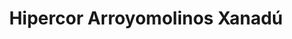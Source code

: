 ---
title: "Hipercor Arroyomolinos Xanadú"
url: /arroyomolinos/hipercor-arroyomolinos-xanadu/
shop: supermercado
---